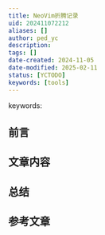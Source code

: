 ```yaml
---
title: NeoVim折腾记录
uid: 202411072212
aliases: []
author: ped_yc
description: 
tags: []
date-created: 2024-11-05
date-modified: 2025-02-11
status: [YCTODO]
keywords: [tools]
---
```


keywords:

## 前言

## 文章内容

## 总结

## 参考文章
